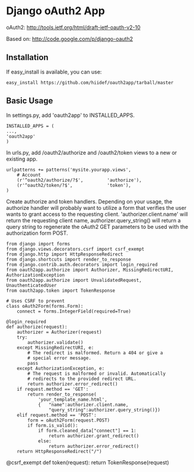 Django oAuth2 App
=====================================

oAuth2: http://tools.ietf.org/html/draft-ietf-oauth-v2-10

Based on:  http://code.google.com/p/django-oauth2

Installation
------------

If easy_install is available, you can use:

    easy_install https://github.com/hiidef/oauth2app/tarball/master

Basic Usage
-----------

In settings.py, add 'oauth2app' to INSTALLED_APPS.


	INSTALLED_APPS = (
	...,
	'oauth2app' 
	)


In urls.py, add /oauth2/authorize and /oauth2/token views to a new or existing app.


	urlpatterns += patterns('mysite.yourapp.views',
	    # Account
	    (r'^oauth2/authorize/?$',         'authorize'),
	    (r'^oauth2/token/?$',             'token'),
	)


Create authorize and token handlers. Depending on your usage, the authorize handler will probably want
to utilize a form that verifies the user wants to grant access to the requesting client. 'authorizer.client.name' 
will return the requesting client name, authorizer.query_string() will return a query string to regenerate the 
oAuth2 GET parameters to be used with the authorization form POST.


	from django import forms
	from django.views.decorators.csrf import csrf_exempt
	from django.http import HttpResponseRedirect
	from django.shortcuts import render_to_response
	from django.contrib.auth.decorators import login_required
	from oauth2app.authorize import Authorizer, MissingRedirectURI, AuthorizationException
	from oauth2app.authorize import UnvalidatedRequest, UnauthenticatedUser
	from oauth2app.token import TokenResponse

	# Uses CSRF to prevent
	class oAuth2Form(forms.Form):
	    connect = forms.IntegerField(required=True)

	@login_required
	def authorize(request):
	    authorizer = Authorizer(request)
	    try:
	        authorizer.validate()
	    except MissingRedirectURI, e:
	        # The redirect is malformed. Return a 404 or give a 
			# special error message.
	        pass
	    except AuthorizationException, e:
	        # The request is malformed or invalid. Automatically 
			# redirects to the provided redirect URL.
	        return authorizer.error_redirect()
	    if request.method == 'GET':
	        return render_to_response(
	            'your_template_name.html', 
	            {	"name":authorizer.client.name,
					"query_string":authorizer.query_string()})
	    elif request.method == 'POST':
	        form = oAuth2Form(request.POST)
	        if form.is_valid():
	            if form.cleaned_data["connect"] == 1:
	                return authorizer.grant_redirect()
	            else:
	                return authorizer.error_redirect()
	    return HttpResponseRedirect("/")


@csrf_exempt
def token(request):
    return TokenResponse(request)

